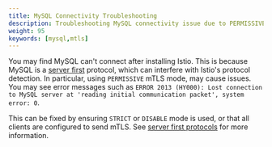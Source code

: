 ```yaml
---
title: MySQL Connectivity Troubleshooting
description: Troubleshooting MySQL connectivity issue due to PERMISSIVE mode.
weight: 95
keywords: [mysql,mtls]
---
```


You may find MySQL can't connect after installing Istio. This is because MySQL is a [server first](/docs/ops/deployment/application-requirements/#server-first-protocols) protocol,
which can interfere with Istio's protocol detection. In particular, using `PERMISSIVE` mTLS mode, may cause issues.
You may see error messages such as `ERROR 2013 (HY000): Lost connection to MySQL server at
'reading initial communication packet', system error: 0`.

This can be fixed by ensuring `STRICT` or `DISABLE` mode is used, or that all clients are configured
to send mTLS. See [server first protocols](/docs/ops/deployment/application-requirements/#server-first-protocols) for more information.
